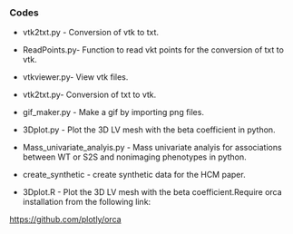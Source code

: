 ### Codes ##########

* vtk2txt.py - Conversion of vtk to txt.

* ReadPoints.py- Function to read vkt points for the conversion of txt to vtk.

* vtkviewer.py- View vtk files.

* vtk2txt.py- Conversion of txt to vtk.

* gif_maker.py - Make a gif by importing png files.

* 3Dplot.py - Plot the 3D LV mesh with the beta coefficient in python.

* Mass_univariate_analyis.py - Mass univariate analyis for associations between WT or S2S and nonimaging phenotypes in python.

* create_synthetic - create synthetic data for the HCM paper.

* 3Dplot.R - Plot the 3D LV mesh with the beta coefficient.Require orca installation from the following link:

https://github.com/plotly/orca

